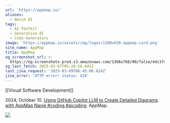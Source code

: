 ```yaml
---
url: 'https://appmap.io/'
aliases:
  - Navie AI
tags:
  - AI-Toolkit
  - Generative-AI
  - Code-Generators
image: 'https://appmap.io/assets/img/logos/1200x630-appmap-card.png'
site_name: AppMap
title: AppMap
og_screenshot_url: >-
  https://og-screenshots-prod.s3.amazonaws.com/1366x768/80/false/4dc37431cbe02ddd62f2134ce4c3246cf2db171dab9b47a87ff19bd8155b6454.jpeg
og_last_fetch: 2025-03-07T05:20:56.441Z
last_jina_request: '2025-03-09T06:45:06.824Z'
jina_error: 'HTTP error! status: 429'
---
```

[[Visual Software Development]]

2024, October 10. [Using GitHub Copilot LLM to Create Detailed Diagrams with AppMap Navie #coding #aicoding](https://youtube.com/shorts/jztXLSb2pl8?si=RNvZ-QPCrWKJXLT4). AppMap.

![](https://i.imgur.com/MnpDA3R.png)
